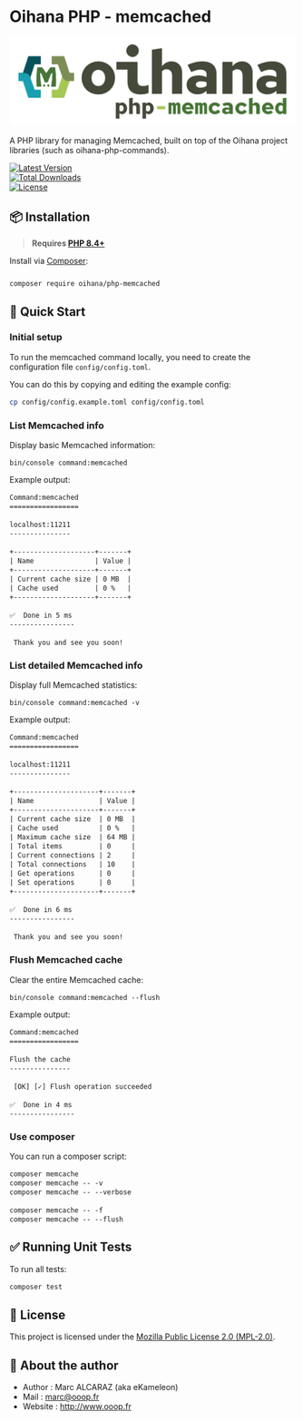 # Oihana PHP - memcached

![Oihana PHP System](https://raw.githubusercontent.com/BcommeBois/oihana-php-memcached/main/assets/images/oihana-php-memcached-logo-inline-512x160.png)

A PHP library for managing Memcached, built on top of the Oihana project libraries (such as oihana-php-commands).

[![Latest Version](https://img.shields.io/packagist/v/oihana/php-memcached.svg?style=flat-square)](https://packagist.org/packages/oihana/php-memcached)  
[![Total Downloads](https://img.shields.io/packagist/dt/oihana/php-memcached.svg?style=flat-square)](https://packagist.org/packages/oihana/php-memcached)  
[![License](https://img.shields.io/packagist/l/oihana/php-memcached.svg?style=flat-square)](LICENSE)

## 📦 Installation

> **Requires [PHP 8.4+](https://php.net/releases/)**

Install via [Composer](https://getcomposer.org):

### 
```shell
composer require oihana/php-memcached
```

## 🚀 Quick Start

### Initial setup

To run the memcached command locally, you need to create the configuration file `config/config.toml`. 

You can do this by copying and editing the example config:
```bash
cp config/config.example.toml config/config.toml
```

### List Memcached info

Display basic Memcached information:
```shell
bin/console command:memcached
```

Example output:
```shell
Command:memcached
=================

localhost:11211
---------------

+--------------------+-------+
| Name               | Value |
+--------------------+-------+
| Current cache size | 0 MB  |
| Cache used         | 0 %   |
+--------------------+-------+

✅  Done in 5 ms
----------------

 Thank you and see you soon!
```

### List detailed Memcached info

Display full Memcached statistics:
```shell
bin/console command:memcached -v
```

Example output:
```shell
Command:memcached
=================

localhost:11211
---------------

+---------------------+-------+
| Name                | Value |
+---------------------+-------+
| Current cache size  | 0 MB  |
| Cache used          | 0 %   |
| Maximum cache size  | 64 MB |
| Total items         | 0     |
| Current connections | 2     |
| Total connections   | 10    |
| Get operations      | 0     |
| Set operations      | 0     |
+---------------------+-------+

✅  Done in 6 ms
----------------

 Thank you and see you soon!
```

### Flush Memcached cache

Clear the entire Memcached cache:
```shell
bin/console command:memcached --flush
```

Example output:
```shell
Command:memcached
=================

Flush the cache
---------------
                                                                                                                        
 [OK] [✓] Flush operation succeeded                                                                                       
                                                                                                                        
✅  Done in 4 ms
----------------
```

### Use composer

You can run a composer script:  
```shell
composer memcache
composer memcache -- -v
composer memcache -- --verbose

composer memcache -- -f
composer memcache -- --flush 
```

## ✅ Running Unit Tests

To run all tests:
```bash
composer test
```

## 🧾 License

This project is licensed under the [Mozilla Public License 2.0 (MPL-2.0)](https://www.mozilla.org/en-US/MPL/2.0/).

## 👤 About the author

* Author : Marc ALCARAZ (aka eKameleon)
* Mail : marc@ooop.fr
* Website : http://www.ooop.fr